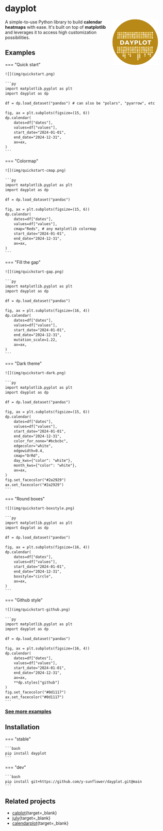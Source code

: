 # dayplot

<img src="https://github.com/JosephBARBIERDARNAL/static/blob/main/python-libs/dayplot/image.png?raw=true" alt="dayplot logo" align="right" width="150px"/>

A simple-to-use Python library to build **calendar heatmaps** with ease. It's built on top of **matplotlib** and leverages it to access high customization possibilities.

## Examples

=== "Quick start"

    ![](img/quickstart.png)

    ```py
    import matplotlib.pyplot as plt
    import dayplot as dp

    df = dp.load_dataset("pandas") # can also be "polars", "pyarrow", etc

    fig, ax = plt.subplots(figsize=(15, 6))
    dp.calendar(
        dates=df["dates"],
        values=df["values"],
        start_date="2024-01-01",
        end_date="2024-12-31",
        ax=ax,
    )
    ```

=== "Colormap"

    ![](img/quickstart-cmap.png)

    ```py
    import matplotlib.pyplot as plt
    import dayplot as dp

    df = dp.load_dataset("pandas")

    fig, ax = plt.subplots(figsize=(15, 6))
    dp.calendar(
        dates=df["dates"],
        values=df["values"],
        cmap="Reds", # any matplotlib colormap
        start_date="2024-01-01",
        end_date="2024-12-31",
        ax=ax,
    )
    ```

=== "Fill the gap"

    ![](img/quickstart-gap.png)

    ```py
    import matplotlib.pyplot as plt
    import dayplot as dp

    df = dp.load_dataset("pandas")

    fig, ax = plt.subplots(figsize=(16, 4))
    dp.calendar(
        dates=df["dates"],
        values=df["values"],
        start_date="2024-01-01",
        end_date="2024-12-31",
        mutation_scale=1.22,
        ax=ax,
    )
    ```

=== "Dark theme"

    ![](img/quickstart-dark.png)

    ```py
    import matplotlib.pyplot as plt
    import dayplot as dp

    df = dp.load_dataset("pandas")

    fig, ax = plt.subplots(figsize=(15, 6))
    dp.calendar(
        dates=df["dates"],
        values=df["values"],
        start_date="2024-01-01",
        end_date="2024-12-31",
        color_for_none="#bcbcbc",
        edgecolor="white",
        edgewidth=0.4,
        cmap="OrRd",
        day_kws={"color": "white"},
        month_kws={"color": "white"},
        ax=ax,
    )
    fig.set_facecolor("#2a2929")
    ax.set_facecolor("#2a2929")
    ```

=== "Round boxes"

    ![](img/quickstart-boxstyle.png)

    ```py
    import matplotlib.pyplot as plt
    import dayplot as dp

    df = dp.load_dataset("pandas")

    fig, ax = plt.subplots(figsize=(16, 4))
    dp.calendar(
        dates=df["dates"],
        values=df["values"],
        start_date="2024-01-01",
        end_date="2024-12-31",
        boxstyle="circle",
        ax=ax,
    )
    ```

=== "Github style"

    ![](img/quickstart-github.png)

    ```py
    import matplotlib.pyplot as plt
    import dayplot as dp

    df = dp.load_dataset("pandas")

    fig, ax = plt.subplots(figsize=(16, 4))
    dp.calendar(
        dates=df["dates"],
        values=df["values"],
        start_date="2024-01-01",
        end_date="2024-12-31",
        ax=ax,
        **dp.styles["github"]
    )
    fig.set_facecolor("#0d1117")
    ax.set_facecolor("#0d1117")
    ```

<span style="font-size: 1rem; font-weight: bold;">[See more examples](./tuto/basic-styling.md)</span>

## Installation

=== "stable"

    ```bash
    pip install dayplot
    ```

=== "dev"

    ```bash
    pip install git+https://github.com/y-sunflower/dayplot.git@main
    ```

## Related projects

- [calplot](https://github.com/tomkwok/calplot){target=\_blank}
- [july](https://github.com/e-hulten/july){target=\_blank}
- [calendarplot](https://github.com/dhowland/calendarplot){target=\_blank}

<br><br>
